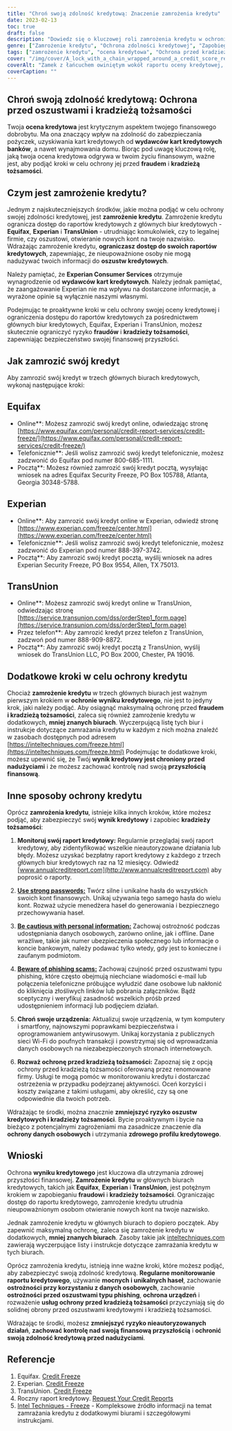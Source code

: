 ```yaml
---
title: "Chroń swoją zdolność kredytową: Znaczenie zamrożenia kredytu"
date: 2023-02-13
toc: true
draft: false
description: "Dowiedz się o kluczowej roli zamrożenia kredytu w ochronie swojej przyszłości finansowej i dowiedz się, jak przejąć kontrolę nad swoją oceną kredytową."
genre: ["Zamrożenie kredytu", "Ochrona zdolności kredytowej", "Zapobieganie kradzieży tożsamości", "Bezpieczeństwo finansowe", "Zapobieganie oszustwom", "Biura kredytowe", "Equifax", "Experian", "TransUnion", "Finanse osobiste"]
tags: ["zamrożenie kredytu", "ocena kredytowa", "Ochrona przed kradzieżą tożsamości", "bezpieczeństwo finansowe", "zapobieganie oszustwom", "biura kredytowe", "Equifax", "Experian", "TransUnion", "ochrona zdolności kredytowej", "zabezpieczenie kredytu", "raport kredytowy", "oszustwo kredytowe", "monitoring kredytowy", "wydawcy kart kredytowych", "zamrożenie kredytu", "ochrona kredytu", "zamrożenie raportu kredytowego", "usługi monitorowania zdolności kredytowej", "przyszłość finansowa", "Znaczenie zamrożenia kredytu", "jak zamrozić kredyt", "Proces zamrażania kredytu", "zamrożenie bezpieczeństwa w biurze kredytowym", "zamrażanie raportów kredytowych", "Zapobieganie kradzieży tożsamości", "zarządzanie oceną kredytową", "Ochrona informacji finansowych", "środki bezpieczeństwa przeciwko oszustwom", "finansowa ochrona tożsamości"]
cover: "/img/cover/A_lock_with_a_chain_wrapped_around_a_credit_score_report.png"
coverAlt: "Zamek z łańcuchem owiniętym wokół raportu oceny kredytowej, symbolizujący ochronę i bezpieczeństwo, jakie zamrożenie kredytu zapewnia przed kradzieżą tożsamości i oszustwami"
coverCaption: ""
---
```


## Chroń swoją zdolność kredytową: Ochrona przed oszustwami i kradzieżą tożsamości

Twoja **ocena kredytowa** jest krytycznym aspektem twojego finansowego dobrobytu. Ma ona znaczący wpływ na zdolność do zabezpieczania pożyczek, uzyskiwania kart kredytowych od **wydawców kart kredytowych banków**, a nawet wynajmowania domu. Biorąc pod uwagę kluczową rolę, jaką twoja ocena kredytowa odgrywa w twoim życiu finansowym, ważne jest, aby podjąć kroki w celu ochrony jej przed **fraudem** i **kradzieżą tożsamości**.

## Czym jest zamrożenie kredytu?

Jednym z najskuteczniejszych środków, jakie można podjąć w celu ochrony swojej zdolności kredytowej, jest **zamrożenie kredytu**. Zamrożenie kredytu ogranicza dostęp do raportów kredytowych z głównych biur kredytowych - **Equifax**, **Experian** i **TransUnion** - utrudniając komukolwiek, czy to legalnej firmie, czy oszustowi, otwieranie nowych kont na twoje nazwisko. Wdrażając zamrożenie kredytu, **ograniczasz dostęp do swoich raportów kredytowych**, zapewniając, że nieupoważnione osoby nie mogą nadużywać twoich informacji do **oszustw kredytowych**.

Należy pamiętać, że **Experian Consumer Services** otrzymuje wynagrodzenie od **wydawców kart kredytowych**. Należy jednak pamiętać, że zaangażowanie Experian nie ma wpływu na dostarczone informacje, a wyrażone opinie są wyłącznie naszymi własnymi.

Podejmując te proaktywne kroki w celu ochrony swojej oceny kredytowej i ograniczenia dostępu do raportów kredytowych za pośrednictwem głównych biur kredytowych, Equifax, Experian i TransUnion, możesz skutecznie ograniczyć ryzyko **fraudów** i **kradzieży tożsamości**, zapewniając bezpieczeństwo swojej finansowej przyszłości.

## Jak zamrozić swój kredyt

Aby zamrozić swój kredyt w trzech głównych biurach kredytowych, wykonaj następujące kroki:

## Equifax

- Online**: Możesz zamrozić swój kredyt online, odwiedzając stronę [https://www.equifax.com/personal/credit-report-services/credit-freeze/](https://www.equifax.com/personal/credit-report-services/credit-freeze/)
- Telefonicznie**: Jeśli wolisz zamrozić swój kredyt telefonicznie, możesz zadzwonić do Equifax pod numer 800-685-1111.
- Pocztą**: Możesz również zamrozić swój kredyt pocztą, wysyłając wniosek na adres Equifax Security Freeze, PO Box 105788, Atlanta, Georgia 30348-5788.

## Experian

- Online**: Aby zamrozić swój kredyt online w Experian, odwiedź stronę [https://www.experian.com/freeze/center.html](https://www.experian.com/freeze/center.html)
- Telefonicznie**: Jeśli wolisz zamrozić swój kredyt telefonicznie, możesz zadzwonić do Experian pod numer 888-397-3742.
- Pocztą**: Aby zamrozić swój kredyt pocztą, wyślij wniosek na adres Experian Security Freeze, PO Box 9554, Allen, TX 75013.

## TransUnion

- Online**: Możesz zamrozić swój kredyt online w TransUnion, odwiedzając stronę [https://service.transunion.com/dss/orderStep1_form.page](https://service.transunion.com/dss/orderStep1_form.page)
- Przez telefon**: Aby zamrozić kredyt przez telefon z TransUnion, zadzwoń pod numer 888-909-8872.
- Pocztą**: Aby zamrozić swój kredyt pocztą z TransUnion, wyślij wniosek do TransUnion LLC, PO Box 2000, Chester, PA 19016.

## Dodatkowe kroki w celu ochrony kredytu

Chociaż **zamrożenie kredytu** w trzech głównych biurach jest ważnym pierwszym krokiem w **ochronie wyniku kredytowego**, nie jest to jedyny krok, jaki należy podjąć. Aby osiągnąć maksymalną ochronę przed **fraudem i kradzieżą tożsamości**, zaleca się również zamrożenie kredytu w dodatkowych, **mniej znanych biurach**. Wyczerpującą listę tych biur i instrukcje dotyczące zamrażania kredytu w każdym z nich można znaleźć w zasobach dostępnych pod adresem [https://inteltechniques.com/freeze.html](https://inteltechniques.com/freeze.html) Podejmując te dodatkowe kroki, możesz upewnić się, że Twój **wynik kredytowy jest chroniony przed nadużyciami** i że możesz zachować kontrolę nad swoją **przyszłością finansową**.

## Inne sposoby ochrony kredytu

Oprócz **zamrożenia kredytu**, istnieje kilka innych kroków, które możesz podjąć, aby zabezpieczyć swój **wynik kredytowy** i zapobiec **kradzieży tożsamości**:

1. **Monitoruj swój raport kredytowy:** Regularnie przeglądaj swój raport kredytowy, aby zidentyfikować wszelkie nieautoryzowane działania lub błędy. Możesz uzyskać bezpłatny raport kredytowy z każdego z trzech głównych biur kredytowych raz na 12 miesięcy. Odwiedź [www.annualcreditreport.com](http://www.annualcreditreport.com) aby poprosić o raporty.

2. [**Use strong passwords:**](https://simeononsecurity.com/articles/how-to-create-strong-passwords/) Twórz silne i unikalne hasła do wszystkich swoich kont finansowych. Unikaj używania tego samego hasła do wielu kont. Rozważ użycie menedżera haseł do generowania i bezpiecznego przechowywania haseł.

3. [**Be cautious with personal information:**](https://simeononsecurity.com/articles/tips-for-secure-e-commerce-transactions-and-safe-online-shopping/) Zachowaj ostrożność podczas udostępniania danych osobowych, zarówno online, jak i offline. Dane wrażliwe, takie jak numer ubezpieczenia społecznego lub informacje o koncie bankowym, należy podawać tylko wtedy, gdy jest to konieczne i zaufanym podmiotom.

4. [**Beware of phishing scams:**](https://simeononsecurity.com/articles/what-is-a-common-indicator-of-a-phishing-attempt/) Zachowaj czujność przed oszustwami typu phishing, które często obejmują niechciane wiadomości e-mail lub połączenia telefoniczne próbujące wyłudzić dane osobowe lub nakłonić do kliknięcia złośliwych linków lub pobrania załączników. Bądź sceptyczny i weryfikuj zasadność wszelkich próśb przed udostępnieniem informacji lub podjęciem działań.

5. **Chroń swoje urządzenia:** Aktualizuj swoje urządzenia, w tym komputery i smartfony, najnowszymi poprawkami bezpieczeństwa i oprogramowaniem antywirusowym. Unikaj korzystania z publicznych sieci Wi-Fi do poufnych transakcji i powstrzymaj się od wprowadzania danych osobowych na niezabezpieczonych stronach internetowych.

6. **Rozważ ochronę przed kradzieżą tożsamości:** Zapoznaj się z opcją ochrony przed kradzieżą tożsamości oferowaną przez renomowane firmy. Usługi te mogą pomóc w monitorowaniu kredytu i dostarczać ostrzeżenia w przypadku podejrzanej aktywności. Oceń korzyści i koszty związane z takimi usługami, aby określić, czy są one odpowiednie dla twoich potrzeb.

Wdrażając te środki, można znacznie **zmniejszyć ryzyko oszustw kredytowych i kradzieży tożsamości**. Bycie proaktywnym i bycie na bieżąco z potencjalnymi zagrożeniami ma zasadnicze znaczenie dla **ochrony danych osobowych** i utrzymania **zdrowego profilu kredytowego**.

## Wnioski

Ochrona **wyniku kredytowego** jest kluczowa dla utrzymania zdrowej przyszłości finansowej. **Zamrożenie kredytu** w głównych biurach kredytowych, takich jak **Equifax**, **Experian** i **TransUnion**, jest potężnym krokiem w zapobieganiu **fraudowi** i **kradzieży tożsamości**. Ograniczając dostęp do raportu kredytowego, zamrożenie kredytu utrudnia nieupoważnionym osobom otwieranie nowych kont na twoje nazwisko.

Jednak zamrożenie kredytu w głównych biurach to dopiero początek. Aby zapewnić maksymalną ochronę, zaleca się zamrożenie kredytu w dodatkowych, **mniej znanych biurach**. Zasoby takie jak [inteltechniques.com](https://inteltechniques.com/freeze.html) zawierają wyczerpujące listy i instrukcje dotyczące zamrażania kredytu w tych biurach.

Oprócz zamrożenia kredytu, istnieją inne ważne kroki, które możesz podjąć, aby zabezpieczyć swoją zdolność kredytową. **Regularne monitorowanie raportu kredytowego**, używanie **mocnych i unikalnych haseł**, zachowanie **ostrożności przy korzystaniu z danych osobowych**, zachowanie **ostrożności przed oszustwami typu phishing**, **ochrona urządzeń** i rozważenie **usług ochrony przed kradzieżą tożsamości** przyczyniają się do solidnej obrony przed oszustwami kredytowymi i kradzieżą tożsamości.

Wdrażając te środki, możesz **zmniejszyć ryzyko nieautoryzowanych działań**, **zachować kontrolę nad swoją finansową przyszłością** i **ochronić swoją zdolność kredytową przed nadużyciami**.

## Referencje

1. Equifax. [Credit Freeze](https://www.equifax.com/personal/credit-report-services/credit-freeze/)
2. Experian. [Credit Freeze](https://www.experian.com/freeze/center.html)
3. TransUnion. [Credit Freeze](https://service.transunion.com/dss/orderStep1_form.page)
4. Roczny raport kredytowy. [Request Your Credit Reports](http://www.annualcreditreport.com)
5. [Intel Techniques - Freeze](https://inteltechniques.com/freeze.html) - Kompleksowe źródło informacji na temat zamrażania kredytu z dodatkowymi biurami i szczegółowymi instrukcjami.
